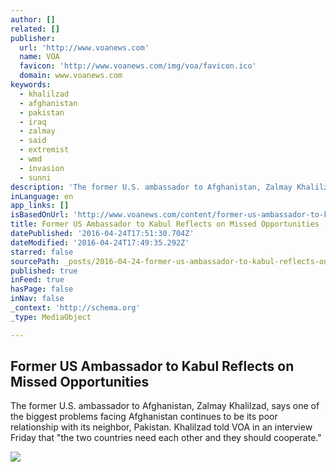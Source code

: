 ```yaml
---
author: []
related: []
publisher:
  url: 'http://www.voanews.com'
  name: VOA
  favicon: 'http://www.voanews.com/img/voa/favicon.ico'
  domain: www.voanews.com
keywords:
  - khalilzad
  - afghanistan
  - pakistan
  - iraq
  - zalmay
  - said
  - extremist
  - wmd
  - invasion
  - sunni
description: 'The former U.S. ambassador to Afghanistan, Zalmay Khalilzad, says one of the biggest problems facing Afghanistan continues to be its poor relationship with its neighbor, Pakistan. Khalilzad told VOA in an interview Friday that "the two countries need each other and they should cooperate."'
inLanguage: en
app_links: []
isBasedOnUrl: 'http://www.voanews.com/content/former-us-ambassador-to-kabul-reflects-on-missed-opportunities/3299559.html'
title: Former US Ambassador to Kabul Reflects on Missed Opportunities
datePublished: '2016-04-24T17:51:30.704Z'
dateModified: '2016-04-24T17:49:35.292Z'
starred: false
sourcePath: _posts/2016-04-24-former-us-ambassador-to-kabul-reflects-on-missed-opportuniti.md
published: true
inFeed: true
hasPage: false
inNav: false
_context: 'http://schema.org'
_type: MediaObject

---
```

<article style=""><h1>Former US Ambassador to Kabul Reflects on Missed Opportunities</h1><p>The former U.S. ambassador to Afghanistan, Zalmay Khalilzad, says one of the biggest problems facing Afghanistan continues to be its poor relationship with its neighbor, Pakistan. Khalilzad told VOA in an interview Friday that "the two countries need each other and they should cooperate."</p><img src="http://gdb.voanews.com/00690BCA-FD75-4DF4-836F-59F6154066C8_mw1024_mh1024_s.jpg" /></article>